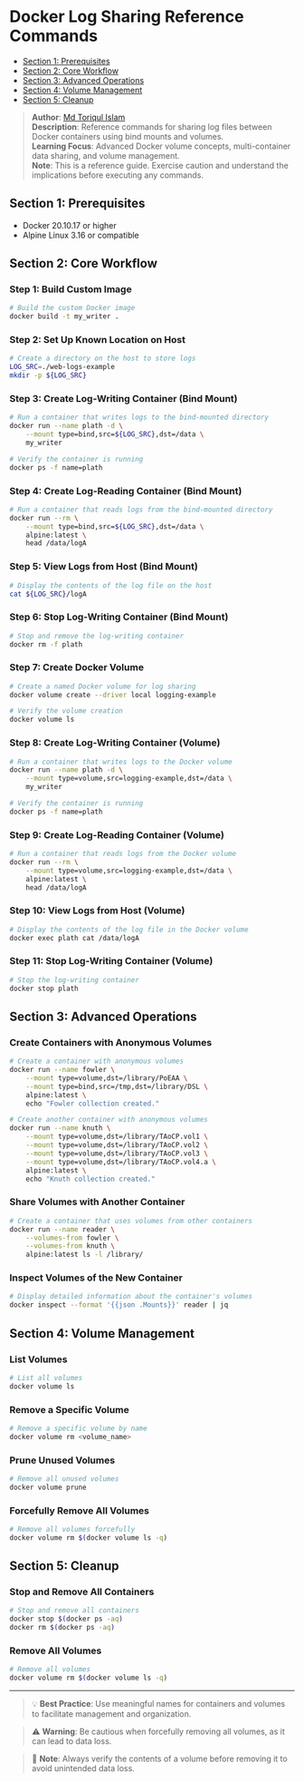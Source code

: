 # Docker Log Sharing Reference Commands

- [Section 1: Prerequisites](#section-1-prerequisites)
- [Section 2: Core Workflow](#section-2-core-workflow)
- [Section 3: Advanced Operations](#section-3-advanced-operations)
- [Section 4: Volume Management](#section-4-volume-management)
- [Section 5: Cleanup](#section-5-cleanup)

> **Author**: [Md Toriqul Islam](https://linkedin.com/TheToriqul)  
> **Description**: Reference commands for sharing log files between Docker containers using bind mounts and volumes.  
> **Learning Focus**: Advanced Docker volume concepts, multi-container data sharing, and volume management.  
> **Note**: This is a reference guide. Exercise caution and understand the implications before executing any commands.

## Section 1: Prerequisites

- Docker 20.10.17 or higher
- Alpine Linux 3.16 or compatible

## Section 2: Core Workflow

### Step 1: Build Custom Image

```bash
# Build the custom Docker image
docker build -t my_writer .
```

### Step 2: Set Up Known Location on Host

```bash
# Create a directory on the host to store logs
LOG_SRC=./web-logs-example
mkdir -p ${LOG_SRC}
```

### Step 3: Create Log-Writing Container (Bind Mount)

```bash
# Run a container that writes logs to the bind-mounted directory
docker run --name plath -d \
    --mount type=bind,src=${LOG_SRC},dst=/data \
    my_writer

# Verify the container is running
docker ps -f name=plath
```

### Step 4: Create Log-Reading Container (Bind Mount)

```bash
# Run a container that reads logs from the bind-mounted directory
docker run --rm \
    --mount type=bind,src=${LOG_SRC},dst=/data \
    alpine:latest \
    head /data/logA
```

### Step 5: View Logs from Host (Bind Mount)

```bash
# Display the contents of the log file on the host
cat ${LOG_SRC}/logA
```

### Step 6: Stop Log-Writing Container (Bind Mount)

```bash
# Stop and remove the log-writing container
docker rm -f plath
```

### Step 7: Create Docker Volume

```bash
# Create a named Docker volume for log sharing
docker volume create --driver local logging-example

# Verify the volume creation
docker volume ls
```

### Step 8: Create Log-Writing Container (Volume)

```bash
# Run a container that writes logs to the Docker volume
docker run --name plath -d \
    --mount type=volume,src=logging-example,dst=/data \
    my_writer

# Verify the container is running
docker ps -f name=plath
```

### Step 9: Create Log-Reading Container (Volume)

```bash
# Run a container that reads logs from the Docker volume
docker run --rm \
    --mount type=volume,src=logging-example,dst=/data \
    alpine:latest \
    head /data/logA
```

### Step 10: View Logs from Host (Volume)

```bash
# Display the contents of the log file in the Docker volume
docker exec plath cat /data/logA
```

### Step 11: Stop Log-Writing Container (Volume)

```bash
# Stop the log-writing container
docker stop plath
```

## Section 3: Advanced Operations

### Create Containers with Anonymous Volumes

```bash
# Create a container with anonymous volumes
docker run --name fowler \
    --mount type=volume,dst=/library/PoEAA \
    --mount type=bind,src=/tmp,dst=/library/DSL \
    alpine:latest \
    echo "Fowler collection created."

# Create another container with anonymous volumes
docker run --name knuth \
    --mount type=volume,dst=/library/TAoCP.vol1 \
    --mount type=volume,dst=/library/TAoCP.vol2 \
    --mount type=volume,dst=/library/TAoCP.vol3 \
    --mount type=volume,dst=/library/TAoCP.vol4.a \
    alpine:latest \
    echo "Knuth collection created."
```

### Share Volumes with Another Container

```bash
# Create a container that uses volumes from other containers
docker run --name reader \
    --volumes-from fowler \
    --volumes-from knuth \
    alpine:latest ls -l /library/
```

### Inspect Volumes of the New Container

```bash
# Display detailed information about the container's volumes
docker inspect --format '{{json .Mounts}}' reader | jq
```

## Section 4: Volume Management

### List Volumes

```bash
# List all volumes
docker volume ls
```

### Remove a Specific Volume

```bash
# Remove a specific volume by name
docker volume rm <volume_name>
```

### Prune Unused Volumes

```bash
# Remove all unused volumes
docker volume prune
```

### Forcefully Remove All Volumes

```bash
# Remove all volumes forcefully
docker volume rm $(docker volume ls -q)
```

## Section 5: Cleanup

### Stop and Remove All Containers

```bash
# Stop and remove all containers
docker stop $(docker ps -aq)
docker rm $(docker ps -aq)
```

### Remove All Volumes

```bash
# Remove all volumes
docker volume rm $(docker volume ls -q)
```

---

> 💡 **Best Practice**: Use meaningful names for containers and volumes to facilitate management and organization.

> ⚠️ **Warning**: Be cautious when forcefully removing all volumes, as it can lead to data loss.

> 📝 **Note**: Always verify the contents of a volume before removing it to avoid unintended data loss.